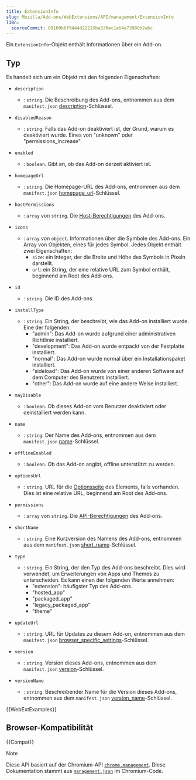 ```yaml
---
title: ExtensionInfo
slug: Mozilla/Add-ons/WebExtensions/API/management/ExtensionInfo
l10n:
  sourceCommit: 09109b6f9444d22215ba330ec1e64e73980b2a6c
---
```


Ein `ExtensionInfo`-Objekt enthält Informationen über ein Add-on.

## Typ

Es handelt sich um ein Objekt mit den folgenden Eigenschaften:

- `description`
  - : `string`. Die Beschreibung des Add-ons, entnommen aus dem `manifest.json` [description](/de/docs/Mozilla/Add-ons/WebExtensions/manifest.json/description)-Schlüssel.
- `disabledReason`
  - : `string`. Falls das Add-on deaktiviert ist, der Grund, warum es deaktiviert wurde. Eines von "unknown" oder "permissions_increase".
- `enabled`
  - : `boolean`. Gibt an, ob das Add-on derzeit aktiviert ist.
- `homepageUrl`
  - : `string`. Die Homepage-URL des Add-ons, entnommen aus dem `manifest.json` [homepage_url](/de/docs/Mozilla/Add-ons/WebExtensions/manifest.json/homepage_url)-Schlüssel.
- `hostPermissions`
  - : `array` von `string`. Die [Host-Berechtigungen](/de/docs/Mozilla/Add-ons/WebExtensions/manifest.json/permissions#host_permissions) des Add-ons.
- `icons`
  - : `array` von `object`. Informationen über die Symbole des Add-ons. Ein Array von Objekten, eines für jedes Symbol. Jedes Objekt enthält zwei Eigenschaften:
    - `size`: ein Integer, der die Breite und Höhe des Symbols in Pixeln darstellt.
    - `url`: ein String, der eine relative URL zum Symbol enthält, beginnend am Root des Add-ons.

- `id`
  - : `string`. Die ID des Add-ons.
- `installType`
  - : `string`. Ein String, der beschreibt, wie das Add-on installiert wurde. Eine der folgenden:
    - "admin": Das Add-on wurde aufgrund einer administrativen Richtlinie installiert.
    - "development": Das Add-on wurde entpackt von der Festplatte installiert.
    - "normal": Das Add-on wurde normal über ein Installationspaket installiert.
    - "sideload": Das Add-on wurde von einer anderen Software auf dem Computer des Benutzers installiert.
    - "other": Das Add-on wurde auf eine andere Weise installiert.

- `mayDisable`
  - : `boolean`. Ob dieses Add-on vom Benutzer deaktiviert oder deinstalliert werden kann.
- `name`
  - : `string`. Der Name des Add-ons, entnommen aus dem `manifest.json` [name](/de/docs/Mozilla/Add-ons/WebExtensions/manifest.json/name)-Schlüssel.
- `offlineEnabled`
  - : `boolean`. Ob das Add-on angibt, offline unterstützt zu werden.
- `optionsUrl`
  - : `string`. URL für die [Optionsseite](/de/docs/Mozilla/Add-ons/WebExtensions/user_interface/Options_pages) des Elements, falls vorhanden. Dies ist eine relative URL, beginnend am Root des Add-ons.
- `permissions`
  - : `array` von `string`. Die [API-Berechtigungen](/de/docs/Mozilla/Add-ons/WebExtensions/manifest.json/permissions#api_permissions) des Add-ons.
- `shortName`
  - : `string`. Eine Kurzversion des Namens des Add-ons, entnommen aus dem `manifest.json` [short_name](/de/docs/Mozilla/Add-ons/WebExtensions/manifest.json/short_name)-Schlüssel.
- `type`
  - : `string`. Ein String, der den Typ des Add-ons beschreibt. Dies wird verwendet, um Erweiterungen von Apps und Themes zu unterscheiden. Es kann einen der folgenden Werte annehmen:
    - "extension": häufigster Typ des Add-ons.
    - "hosted_app"
    - "packaged_app"
    - "legacy_packaged_app"
    - "theme"

- `updateUrl`
  - : `string`. URL für Updates zu diesem Add-on, entnommen aus dem `manifest.json` [browser_specific_settings](/de/docs/Mozilla/Add-ons/WebExtensions/manifest.json/browser_specific_settings)-Schlüssel.
- `version`
  - : `string`. Version dieses Add-ons, entnommen aus dem `manifest.json` [version](/de/docs/Mozilla/Add-ons/WebExtensions/manifest.json/version)-Schlüssel.
- `versionName`
  - : `string`. Beschreibender Name für die Version dieses Add-ons, entnommen aus dem `manifest.json` [version_name](/de/docs/Mozilla/Add-ons/WebExtensions/manifest.json/version_name)-Schlüssel.

{{WebExtExamples}}

## Browser-Kompatibilität

{{Compat}}

> [!NOTE]
> Diese API basiert auf der Chromium-API [`chrome.management`](https://developer.chrome.com/docs/extensions/reference/api/management#type-ExtensionInfo). Diese Dokumentation stammt aus [`management.json`](https://chromium.googlesource.com/chromium/src/+/master/extensions/common/api/management.json) im Chromium-Code.

<!--
// Copyright 2015 The Chromium Authors. All rights reserved.
//
// Redistribution and use in source and binary forms, with or without
// modification, are permitted provided that the following conditions are
// met:
//
//    * Redistributions of source code must retain the above copyright
// notice, this list of conditions and the following disclaimer.
//    * Redistributions in binary form must reproduce the above
// copyright notice, this list of conditions and the following disclaimer
// in the documentation and/or other materials provided with the
// distribution.
//    * Neither the name of Google Inc. nor the names of its
// contributors may be used to endorse or promote products derived from
// this software without specific prior written permission.
//
// THIS SOFTWARE IS PROVIDED BY THE COPYRIGHT HOLDERS AND CONTRIBUTORS
// "AS IS" AND ANY EXPRESS OR IMPLIED WARRANTIES, INCLUDING, BUT NOT
// LIMITED TO, THE IMPLIED WARRANTIES OF MERCHANTABILITY AND FITNESS FOR
// A PARTICULAR PURPOSE ARE DISCLAIMED. IN NO EVENT SHALL THE COPYRIGHT
// OWNER OR CONTRIBUTORS BE LIABLE FOR ANY DIRECT, INDIRECT, INCIDENTAL,
// SPECIAL, EXEMPLARY, OR CONSEQUENTIAL DAMAGES (INCLUDING, BUT NOT
// LIMITED TO, PROCUREMENT OF SUBSTITUTE GOODS OR SERVICES; LOSS OF USE,
// DATA, OR PROFITS; OR BUSINESS INTERRUPTION) HOWEVER CAUSED AND ON ANY
// THEORY OF LIABILITY, WHETHER IN CONTRACT, STRICT LIABILITY, OR TORT
// (INCLUDING NEGLIGENCE OR OTHERWISE) ARISING IN ANY WAY OUT OF THE USE
// OF THIS SOFTWARE, EVEN IF ADVISED OF THE POSSIBILITY OF SUCH DAMAGE.
-->
